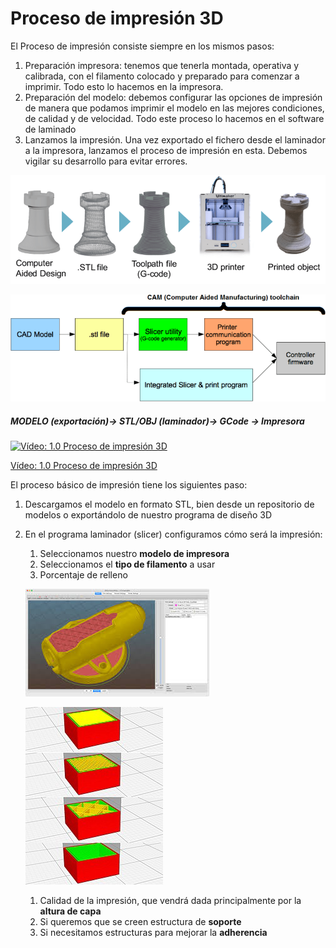 # Proceso de impresión 3D

El Proceso de impresión consiste siempre en los mismos pasos:

1. Preparación impresora: tenemos que tenerla montada, operativa y calibrada, con el filamento colocado y preparado para comenzar a imprimir. Todo esto lo hacemos en la impresora.
1. Preparación del modelo: debemos configurar las opciones de impresión de manera que podamos imprimir el modelo en las mejores condiciones, de calidad y de velocidad. Todo este proceso lo hacemos en el software de laminado
1. Lanzamos la impresión. Una vez exportado el fichero desde el laminador a la impresora, lanzamos el proceso de impresión en esta. Debemos vigilar su desarrollo para evitar errores.


![](./images/3D-printing-process-chain.png)

![](./images/20-best-3d-printing-software-tools-all-are-free.png)

##### MODELO (exportación)-> STL/OBJ (laminador)-> GCode -> Impresora

[![Vídeo: 1.0 Proceso de impresión 3D](https://img.youtube.com/vi/qP4qwX_k7ag/0.jpg)](https://drive.google.com/file/d/19V8opZFFsoWpD34MG_kkph5Mw0ElxjDq/view?usp=sharing)

[Vídeo: 1.0 Proceso de impresión 3D](https://drive.google.com/file/d/19V8opZFFsoWpD34MG_kkph5Mw0ElxjDq/view?usp=sharing)

El proceso básico de impresión tiene los siguientes paso:

1. Descargamos el modelo en formato STL, bien desde un repositorio de modelos o exportándolo de nuestro programa de diseño 3D
1. En el programa laminador (slicer) configuramos cómo será la impresión:

    1. Seleccionamos nuestro **modelo de impresora**
    1. Seleccionamos el **tipo de filamento** a usar
    1. Porcentaje de relleno

    ![](./images/relleno.jpeg)

    ![](./images/220px-Infill_density.jpg)

    1. Calidad de la impresión, que vendrá dada principalmente por la **altura de capa**
    1. Si queremos que se creen estructura de **soporte**
    1. Si necesitamos estructuras para mejorar la **adherencia**

  
    
